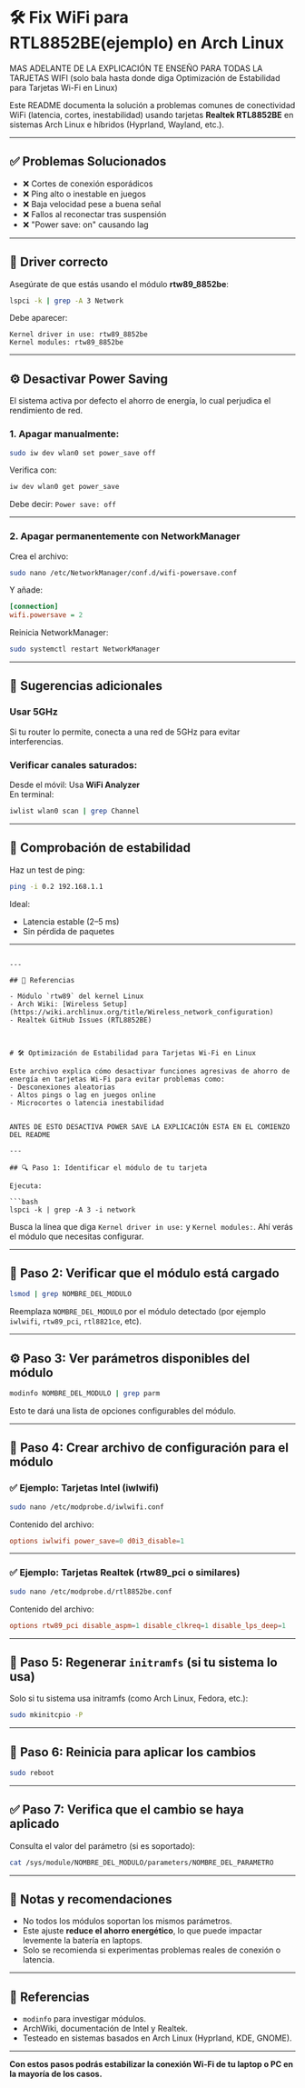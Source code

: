 # 🛠️ Fix WiFi para RTL8852BE(ejemplo) en Arch Linux

MAS ADELANTE DE LA EXPLICACIÓN TE ENSEÑO PARA TODAS LA TARJETAS WIFI (solo bala hasta donde diga 
Optimización de Estabilidad para Tarjetas Wi-Fi en Linux)

Este README documenta la solución a problemas comunes de conectividad WiFi (latencia, cortes, inestabilidad) usando tarjetas **Realtek RTL8852BE** en sistemas Arch Linux e híbridos (Hyprland, Wayland, etc.).

---

## ✅ Problemas Solucionados

- ❌ Cortes de conexión esporádicos
- ❌ Ping alto o inestable en juegos
- ❌ Baja velocidad pese a buena señal
- ❌ Fallos al reconectar tras suspensión
- ❌ "Power save: on" causando lag

---

## 🧩 Driver correcto

Asegúrate de que estás usando el módulo **rtw89_8852be**:

```bash
lspci -k | grep -A 3 Network
```

Debe aparecer:
```
Kernel driver in use: rtw89_8852be
Kernel modules: rtw89_8852be
```

---

## ⚙️ Desactivar Power Saving

El sistema activa por defecto el ahorro de energía, lo cual perjudica el rendimiento de red.

### 1. Apagar manualmente:

```bash
sudo iw dev wlan0 set power_save off
```

Verifica con:

```bash
iw dev wlan0 get power_save
```

Debe decir: `Power save: off`

---

### 2. Apagar permanentemente con NetworkManager

Crea el archivo:

```bash
sudo nano /etc/NetworkManager/conf.d/wifi-powersave.conf
```

Y añade:

```ini
[connection]
wifi.powersave = 2
```

Reinicia NetworkManager:

```bash
sudo systemctl restart NetworkManager
```

---

## 📶 Sugerencias adicionales

### Usar 5GHz
Si tu router lo permite, conecta a una red de 5GHz para evitar interferencias.

### Verificar canales saturados:
Desde el móvil: Usa **WiFi Analyzer**  
En terminal:

```bash
iwlist wlan0 scan | grep Channel
```

---

## 📡 Comprobación de estabilidad

Haz un test de ping:

```bash
ping -i 0.2 192.168.1.1
```

Ideal:
- Latencia estable (2–5 ms)
- Sin pérdida de paquetes

---


```

---

## 🔧 Referencias

- Módulo `rtw89` del kernel Linux
- Arch Wiki: [Wireless Setup](https://wiki.archlinux.org/title/Wireless_network_configuration)
- Realtek GitHub Issues (RTL8852BE)



# 🛠️ Optimización de Estabilidad para Tarjetas Wi-Fi en Linux

Este archivo explica cómo desactivar funciones agresivas de ahorro de energía en tarjetas Wi-Fi para evitar problemas como:
- Desconexiones aleatorias
- Altos pings o lag en juegos online
- Microcortes o latencia inestabilidad 


ANTES DE ESTO DESACTIVA POWER SAVE LA EXPLICACIÓN ESTA EN EL COMIENZO DEL README

---

## 🔍 Paso 1: Identificar el módulo de tu tarjeta

Ejecuta:

```bash
lspci -k | grep -A 3 -i network
````

Busca la línea que diga `Kernel driver in use:` y `Kernel modules:`. Ahí verás el módulo que necesitas configurar.

---

## 🧩 Paso 2: Verificar que el módulo está cargado

```bash
lsmod | grep NOMBRE_DEL_MODULO
```

Reemplaza `NOMBRE_DEL_MODULO` por el módulo detectado (por ejemplo `iwlwifi`, `rtw89_pci`, `rtl8821ce`, etc).

---

## ⚙️ Paso 3: Ver parámetros disponibles del módulo

```bash
modinfo NOMBRE_DEL_MODULO | grep parm
```

Esto te dará una lista de opciones configurables del módulo.

---

## 📝 Paso 4: Crear archivo de configuración para el módulo

### ✅ Ejemplo: Tarjetas **Intel (iwlwifi)**

```bash
sudo nano /etc/modprobe.d/iwlwifi.conf
```

Contenido del archivo:

```conf
options iwlwifi power_save=0 d0i3_disable=1
```

---

### ✅ Ejemplo: Tarjetas **Realtek (rtw89\_pci o similares)**

```bash
sudo nano /etc/modprobe.d/rtl8852be.conf
```

Contenido del archivo:

```conf
options rtw89_pci disable_aspm=1 disable_clkreq=1 disable_lps_deep=1
```

---

## 🔄 Paso 5: Regenerar `initramfs` (si tu sistema lo usa)

Solo si tu sistema usa initramfs (como Arch Linux, Fedora, etc.):

```bash
sudo mkinitcpio -P
```

---

## 🔁 Paso 6: Reinicia para aplicar los cambios

```bash
sudo reboot
```

---

## ✅ Paso 7: Verifica que el cambio se haya aplicado

Consulta el valor del parámetro (si es soportado):

```bash
cat /sys/module/NOMBRE_DEL_MODULO/parameters/NOMBRE_DEL_PARAMETRO
```

---

## 🧪 Notas y recomendaciones

* No todos los módulos soportan los mismos parámetros.
* Este ajuste **reduce el ahorro energético**, lo que puede impactar levemente la batería en laptops.
* Solo se recomienda si experimentas problemas reales de conexión o latencia.

---

## 📘 Referencias

* `modinfo` para investigar módulos.
* ArchWiki, documentación de Intel y Realtek.
* Testeado en sistemas basados en Arch Linux (Hyprland, KDE, GNOME).

---

**Con estos pasos podrás estabilizar la conexión Wi-Fi de tu laptop o PC en la mayoría de los casos.**

```